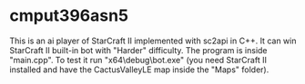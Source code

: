 # cmput396asn5
This is an ai player of StarCraft II implemented with sc2api in C++. It can win StarCraft II built-in bot with "Harder" difficulty.
The program is inside "main.cpp". To test it run "x64\debug\bot.exe" (you need StarCraft II installed and have the CactusValleyLE map inside the "Maps" folder).
